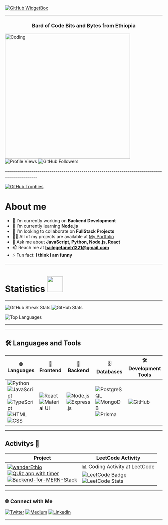 
[![GitHub WidgetBox](https://github-widgetbox.vercel.app/api/profile?username=Hailemeskel-Getaneh&data=followers,repositories,commits&theme=viridescent)](https://github.com/Hailemeskel-Getaneh)

-----------------------------------------------------------


<h3 align="center">Bard of Code Bits and Bytes from Ethiopia</h3>
<img align="left" alt="Coding" width="400" src="https://media0.giphy.com/media/26tn33aiTi1jkl6H6/giphy.gif">

<p align="left"> 
    <img src="https://komarev.com/ghpvc/?username=hailemeskel-getaneh&label=Profile%20views&color=0e75b6&style=flat" alt="Profile Views" />
    <img src="https://img.shields.io/github/followers/hailemeskel-getaneh?label=Followers&style=social" alt="GitHub Followers" />
</p>
----------------------------------------------------------------------------------------------
<p align="left">
    <a href="https://github.com/ryo-ma/github-profile-trophy">
        <img src="https://github-profile-trophy.vercel.app/?username=hailemeskel-getaneh&theme=algolia&no-frame=true&row=1" alt="GitHub Trophies" />
    </a>
</p>
<h1>About me</h1>

- 🔭 I’m currently working on **Backend Development**  
- 🌱 I’m currently learning **Node.js**  
- 👯 I’m looking to collaborate on **FullStack Projects**  
- 👨‍💻 All of my projects are available at [My Portfolio](https://hailemeskel.netlify.app)  
- 💬 Ask me about **JavaScript, Python, Node.js, React**  
- 📫 Reach me at **hailegetaneh1221@gmail.com**  
- ⚡ Fun fact: **I think I am funny**  

---


# Statistics <img src="https://media4.giphy.com/media/MIGbtLZoVjbl0bYbAd/giphy.gif?cid=ecf05e472t2h0i8d7dcjaoau9iqtchhr899hxmpxzzgc7lyw&rid=giphy.gif" width="50" > 

---------------------
<p>
<img src="https://streak-stats.demolab.com/?user=Hailemeskel-Getaneh&theme=algolia"count_private=true alt="GitHub Streak Stats" />

   <img src="https://github-readme-stats.vercel.app/api?username=Hailemeskel-Getaneh&show_icons=true&theme=algolia&count_private=true&cache_seconds=900" alt="GitHub Stats" />

</p>

<p>
    <img src="https://github-readme-stats.vercel.app/api/top-langs/?username=Hailemeskel-Getaneh&layout=compact&theme=algolia"count_private=true alt="Top Languages" />
</p>

---


--------------------------------------------
## 🛠️ Languages and Tools

| 🌐 Languages | 🎨 Frontend | 🔧 Backend | 🗄️ Databases | 🛠️ Development Tools |
|--------------|-------------|------------|--------------|----------------------|
| ![Python](https://img.shields.io/badge/Python-3776AB?style=for-the-badge&logo=python&logoColor=white) <br> ![JavaScript](https://img.shields.io/badge/JavaScript-F7DF1E?style=for-the-badge&logo=javascript&logoColor=black) <br> ![TypeScript](https://img.shields.io/badge/TypeScript-3178C6?style=for-the-badge&logo=typescript&logoColor=white) <br> ![HTML](https://img.shields.io/badge/HTML5-E34F26?style=for-the-badge&logo=html5&logoColor=white) <br> ![CSS](https://img.shields.io/badge/CSS3-1572B6?style=for-the-badge&logo=css3&logoColor=white) | ![React](https://img.shields.io/badge/React-61DAFB?style=for-the-badge&logo=react&logoColor=black) <br> ![Material UI](https://img.shields.io/badge/Material%20UI-0081CB?style=for-the-badge&logo=mui&logoColor=white) | ![Node.js](https://img.shields.io/badge/Node.js-339933?style=for-the-badge&logo=node.js&logoColor=white) <br> ![Express.js](https://img.shields.io/badge/Express.js-000000?style=for-the-badge&logo=express&logoColor=white) | ![PostgreSQL](https://img.shields.io/badge/PostgreSQL-4169E1?style=for-the-badge&logo=postgresql&logoColor=white) <br> ![MongoDB](https://img.shields.io/badge/MongoDB-47A248?style=for-the-badge&logo=mongodb&logoColor=white) <br> ![Prisma](https://img.shields.io/badge/Prisma-2D3748?style=for-the-badge&logo=prisma&logoColor=white) | ![GitHub](https://img.shields.io/badge/GitHub-181717?style=for-the-badge&logo=github&logoColor=white) |

----------------------------------------
## Activitys 📁

| Project | LeetCode Activity |
| ------- | ------------------ |
| [![wanderEthio](https://github-readme-stats.vercel.app/api/pin/?username=Hailemeskel-Getaneh&theme=react&repo=wanderEthio)](https://github.com/Hailemeskel-Getaneh/wanderEthio.git) <br> [![QUiz app with timer](https://github-readme-stats.vercel.app/api/pin/?username=Hailemeskel-Getaneh&theme=react&repo=QuizApp)](https://github.com/Hailemeskel-Getaneh/QuizApp.git) <br> [![Backend-for-MERN-Stack](https://github-readme-stats.vercel.app/api/pin/?username=Hailemeskel-Getaneh&theme=react&repo=Backend-for-MERN-Stack)](https://github.com/Hailemeskel-Getaneh/Backend-for-MERN-Stack.git) | 📊 Coding Activity at LeetCode <br> [![LeetCode Badge](https://img.shields.io/badge/LeetCode-FFA116?style=flat&logo=leetcode&logoColor=white)](https://leetcode.com/u/Hailemeskel_Getaneh/) <br> ![LeetCode Stats](https://leetcard.jacoblin.cool/Hailemeskel_Getaneh?ext=heatmap&theme=dark&width=500&height=300) |
 


---

### 🌐 Connect with Me

<p>
    <a href="https://twitter.com/hamar1627"><img src="https://img.shields.io/twitter/follow/hamar1627?style=social" alt="Twitter"></a>
    <a href="https://medium.com/@Hailemeskel-Getaneh"><img src="https://img.shields.io/badge/Medium-%40hamatr1627-03a87c" alt="Medium"></a>
    <a href="https://linkedin.com/in/hailemeskel-getaneh"><img src="https://img.shields.io/badge/LinkedIn-Hailemeskel%20Getaneh-blue" alt="LinkedIn"></a>
</p>

---

